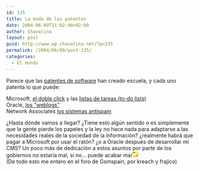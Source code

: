 ```yaml
---
id: 135
title: La moda de las patentes
date: 2004-06-09T11:02:40+02:00
author: Chavalina
layout: post
guid: http://www.wp.chavalina.net/?p=135
permalink: /2004/06/09/post-135/
categories:
  - El mundo
---
```

Parece que las <a href="http://www.chavalina.net/comentar.php?idpost=119" target="_blank">patentes de software</a> han creado escuela, y cada uno patenta lo que puede:

Microsoft, <a href="http://navegante2.elmundo.es/navegante/2004/06/03/weblog/1086295463.html" target="_blank">el doble click</a> y las <a href="http://www.hispamp3.com/noticias/noticia.php?noticia=20040609101710" target="_blank">listas de tareas (to-do lists)</a>  
Oracle, <a href="http://www.elmundo.es/navegante/2004/06/07/esociedad/1086607308.html" target="_blank">los "weblogs"<br /></a>Network Associates <a href="http://www.elmundo.es/navegante/2004/06/03/esociedad/1086259067.html" target="_blank">los sistemas antispam</a>

&iquest;Hasta d&oacute;nde vamos a llegar? &iquest;Tiene esto alg&uacute;n sentido o es simplemente que la gente pierde los papeles y la ley no hace nada para adaptarse a las necesidades reales de la sociedad de la informaci&oacute;n? &iquest;realmente habr&aacute; que pagar a Microsoft por usar el rat&oacute;n? &iquest;o a Oracle despu&eacute;s de desarrollar mi CMS? Un poco m&aacute;s de dedicaci&oacute;n a estos asuntos por parte de los gobiernos no estar&iacute;a mal, si no&#8230; puede acabar mal<img src="/imagenes/emoticonos/pensativo.gif" alt="pensativo" width="16" height="16" />  
(De todo esto me entero en el foro de Gsmspain, por <span class="alguien">kreach</span> y <span class="alguien">frajico</span>)